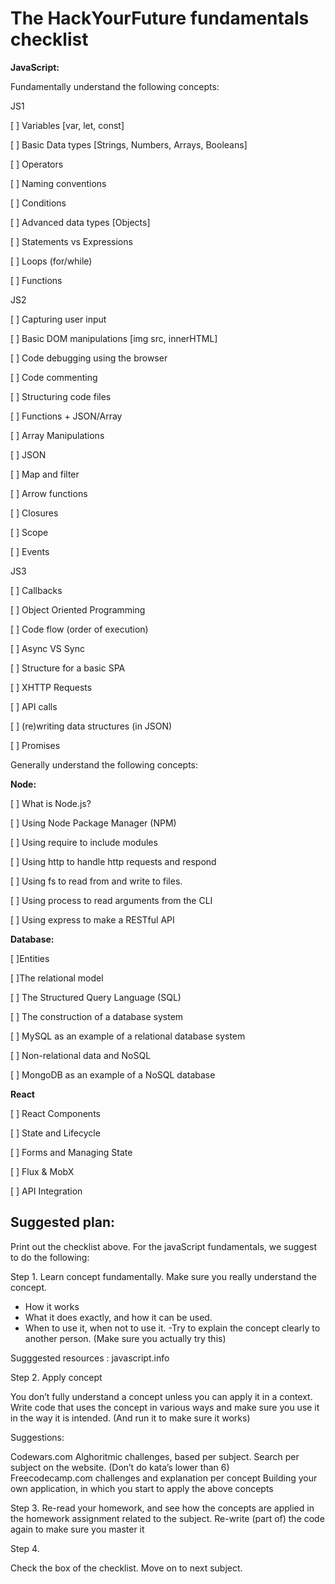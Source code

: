 
# The HackYourFuture fundamentals checklist # 

**JavaScript:**

Fundamentally understand the following concepts:

JS1

[ ] Variables [var, let, const] 

[ ] Basic Data types [Strings, Numbers, Arrays, Booleans] 

[ ] Operators 

[ ] Naming conventions 

[ ] Conditions 

[ ] Advanced data types [Objects] 

[ ] Statements vs Expressions 

[ ] Loops (for/while) 

[ ] Functions

JS2

[ ]	Capturing user input 

[ ] Basic DOM manipulations [img src, innerHTML] 

[ ] Code debugging using the browser 

[ ] Code commenting 

[ ] Structuring code files

[ ] Functions + JSON/Array

[ ] Array Manipulations 

[ ] JSON 

[ ] Map and filter 

[ ] Arrow functions 

[ ] Closures 

[ ] Scope 

[ ] Events

JS3

[ ]	Callbacks 

[ ]	Object Oriented Programming 

[ ]	Code flow (order of execution) 

[ ]	Async VS Sync 

[ ]	Structure for a basic SPA 

[ ]	XHTTP Requests 

[ ]	API calls 

[ ]	(re)writing data structures (in JSON) 

[ ]	Promises 


Generally understand the following concepts: 

**Node:**

[ ]	What is Node.js? 

[ ]	Using Node Package Manager (NPM) 

[ ]	Using require to include modules 

[ ]	Using http to handle http requests and respond 

[ ]	Using fs to read from and write to files. 

[ ]	Using process to read arguments from the CLI 

[ ]	Using express to make a RESTful API 

**Database:**

[ ]Entities 

[ ]The relational model 

[ ]	The Structured Query Language (SQL) 

[ ]	The construction of a database system 

[ ]	MySQL as an example of a relational database system 

[ ]	Non-relational data and NoSQL 

[ ]	MongoDB as an example of a NoSQL database 

**React**

[ ]	React Components 

[ ]	State and Lifecycle 

[ ]	Forms and Managing State 

[ ] Flux & MobX 

[ ]	API Integration 



## Suggested plan: ##

Print out the checklist above. For the javaScript fundamentals, we suggest to do the following: 

Step 1. Learn concept fundamentally. Make sure you really understand the concept. 

- How it works 
- What it does exactly, and how it can be used.  
- When to use it, when not to use it. 
-Try to explain the concept clearly to another person. (Make sure you actually try this) 

Sugggested resources :
javascript.info    

Step 2. Apply concept

You don’t fully understand a concept unless you can apply it in a context. 
Write code that uses the concept in various ways and make sure you use it in the way it is intended. (And run it to make sure it works) 

Suggestions:

Codewars.com Alghoritmic challenges, based per subject. Search per subject on the website. (Don’t do kata’s lower than 6) 
Freecodecamp.com challenges and explanation per concept 
Building your own application, in which you start to apply the above concepts


Step 3. 
Re-read your homework, and see how the concepts are applied in the homework assignment related to the subject. Re-write (part of) the code again to make sure you master it 


Step 4.

Check the box of the checklist. Move on to next subject. 











